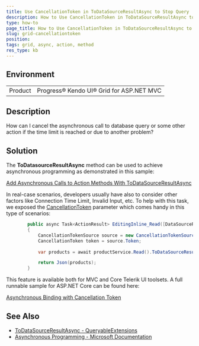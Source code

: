 ```yaml
---
title: Use CancellationToken in ToDataSourceResultAsync to Stop Query
description: How to Use CancellationToken in ToDataSourceResultAsync to Stop Database Query
type: how-to
page_title: How to Use CancellationToken in ToDataSourceResultAsync to Stop Database Query
slug: grid-cancellationtoken
position: 
tags: grid, async, action, method
res_type: kb
---
```


## Environment
<table>
	<tbody>
		<tr>
			<td>Product</td>
			<td>Progress® Kendo UI® Grid for ASP.NET MVC</td>
		</tr>
	</tbody>
</table>


## Description
How can I cancel the asynchronous call to database query or some other action if the time limit is reached or due to another problem?

## Solution
The **ToDatasourceResultAsync** method can be used to achieve asynchronous programming as demonstrated in this sample:

[Add Asynchronous Calls to Action Methods With ToDataSourceResultAsync](https://docs.telerik.com/aspnet-mvc/knowledge-base/grid-add-asynchronous-calls-to-action-methods) 

In real-case scenarios, developers usually have also to consider other factors like Connection Time Limit, Invalid Input, etc. To help with this task, we exposed the [CancellationToken](https://docs.microsoft.com/en-us/dotnet/api/system.threading.cancellationtoken?view=netframework-4.8) parameter which comes handy in this type of scenarios:


```C#
        public async Task<ActionResult> EditingInline_Read([DataSourceRequest] DataSourceRequest request)
        {
            CancellationTokenSource source = new CancellationTokenSource(2000);
            CancellationToken token = source.Token;
          
            var products = await productService.Read().ToDataSourceResultAsync(request, token);

            return Json(products);
        }
```

This feature is available both for MVC and Core Telerik UI toolsets. A full runnable sample for ASP.NET Core can be found here:

[Asynchronous Binding with Cancellation Token](https://github.com/telerik/ui-for-aspnet-core-examples/tree/master/Telerik.Examples.Mvc/Telerik.Examples.Mvc/Views/Grid)

## See Also
* [ToDataSourceResultAsync - QueryableExtensions](https://docs.telerik.com/aspnet-mvc/api/kendo.mvc.extensions/queryableextensions#todatasourceresultasyncsystemdatadatatablekendomvcuidatasourcerequest)
* [Asynchronous Programming - Microsoft Documentation](https://docs.microsoft.com/en-us/dotnet/csharp/programming-guide/concepts/async/)
